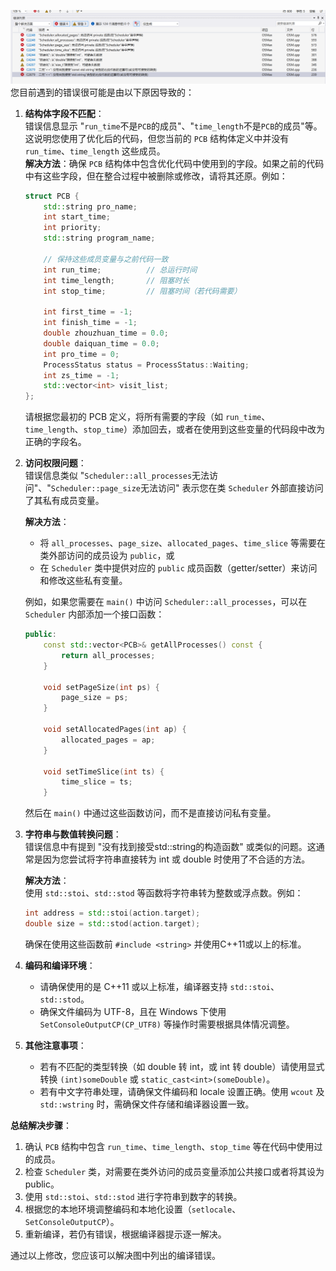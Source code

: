 ![](assets/Pasted%20image%2020241218133156.png)
您目前遇到的错误很可能是由以下原因导致的：

1. **结构体字段不匹配**：  
    错误信息显示 "`run_time`不是`PCB`的成员"、"`time_length`不是`PCB`的成员"等。这说明您使用了优化后的代码，但您当前的 `PCB` 结构体定义中并没有 `run_time`、`time_length` 这些成员。  
    **解决方法**：确保 `PCB` 结构体中包含优化代码中使用到的字段。如果之前的代码中有这些字段，但在整合过程中被删除或修改，请将其还原。例如：
    
    ```cpp
    struct PCB {
        std::string pro_name;  
        int start_time;        
        int priority;          
        std::string program_name; 
        
        // 保持这些成员变量与之前代码一致
        int run_time;          // 总运行时间
        int time_length;       // 阻塞时长
        int stop_time;         // 阻塞时间（若代码需要）
    
        int first_time = -1;   
        int finish_time = -1;  
        double zhouzhuan_time = 0.0;
        double daiquan_time = 0.0;
        int pro_time = 0;      
        ProcessStatus status = ProcessStatus::Waiting;
        int zs_time = -1;      
        std::vector<int> visit_list;
    };
    ```
    
    请根据您最初的 PCB 定义，将所有需要的字段（如 `run_time`、`time_length`、`stop_time`）添加回去，或者在使用到这些变量的代码段中改为正确的字段名。
    
2. **访问权限问题**：  
    错误信息类似 "`Scheduler::all_processes`无法访问"、"`Scheduler::page_size`无法访问" 表示您在类 `Scheduler` 外部直接访问了其私有成员变量。
    
    **解决方法**：
    
    - 将 `all_processes`、`page_size`、`allocated_pages`、`time_slice` 等需要在类外部访问的成员设为 `public`，或
    - 在 `Scheduler` 类中提供对应的 `public` 成员函数（getter/setter）来访问和修改这些私有变量。
    
    例如，如果您需要在 `main()` 中访问 `Scheduler::all_processes`，可以在 `Scheduler` 内部添加一个接口函数：
    
    ```cpp
    public:
        const std::vector<PCB>& getAllProcesses() const {
            return all_processes;
        }
    
        void setPageSize(int ps) {
            page_size = ps;
        }
    
        void setAllocatedPages(int ap) {
            allocated_pages = ap;
        }
    
        void setTimeSlice(int ts) {
            time_slice = ts;
        }
    ```
    
    然后在 `main()` 中通过这些函数访问，而不是直接访问私有变量。
    
3. **字符串与数值转换问题**：  
    错误信息中有提到 "没有找到接受std::string的构造函数" 或类似的问题。这通常是因为您尝试将字符串直接转为 int 或 double 时使用了不合适的方法。
    
    **解决方法**：  
    使用 `std::stoi`、`std::stod` 等函数将字符串转为整数或浮点数。例如：
    
    ```cpp
    int address = std::stoi(action.target);
    double size = std::stod(action.target);
    ```
    
    确保在使用这些函数前 `#include <string>` 并使用C++11或以上的标准。
    
4. **编码和编译环境**：
    
    - 请确保使用的是 C++11 或以上标准，编译器支持 `std::stoi`、`std::stod`。
    - 确保文件编码为 UTF-8，且在 Windows 下使用 `SetConsoleOutputCP(CP_UTF8)` 等操作时需要根据具体情况调整。
5. **其他注意事项**：
    
    - 若有不匹配的类型转换（如 double 转 int，或 int 转 double）请使用显式转换 `(int)someDouble` 或 `static_cast<int>(someDouble)`。
    - 若有中文字符串处理，请确保文件编码和 locale 设置正确。使用 `wcout` 及 `std::wstring` 时，需确保文件存储和编译器设置一致。

**总结解决步骤**：

1. 确认 `PCB` 结构中包含 `run_time`、`time_length`、`stop_time` 等在代码中使用过的成员。
2. 检查 `Scheduler` 类，对需要在类外访问的成员变量添加公共接口或者将其设为 public。
3. 使用 `std::stoi`、`std::stod` 进行字符串到数字的转换。
4. 根据您的本地环境调整编码和本地化设置（`setlocale`、`SetConsoleOutputCP`）。
5. 重新编译，若仍有错误，根据编译器提示逐一解决。

通过以上修改，您应该可以解决图中列出的编译错误。